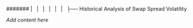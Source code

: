 ####### |   |   |   |   |   |   ├── Historical Analysis of Swap Spread Volatility

*Add content here*